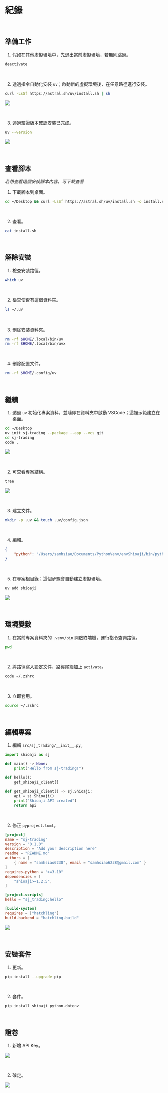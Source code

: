 # 紀錄

<br>

## 準備工作

1. 假如在其他虛擬環境中，先退出當前虛擬環境，若無則跳過。

```bash
deactivate
```

<br>

2. 透過指令自動化安裝 `uv`；啟動新的虛擬環境後，在任意路徑進行安裝。

```bash
curl -LsSf https://astral.sh/uv/install.sh | sh
```

![](images/img_04.png)

<br>

3. 透過驗證版本確認安裝已完成。

```bash
uv --version
```

![](images/img_05.png)

<br>

## 查看腳本

_若想查看這個安裝腳本內容，可下載查看_

1. 下載腳本到桌面。

```bash
cd ~/Desktop && curl -LsSf https://astral.sh/uv/install.sh -o install.sh
```

<br>

2. 查看。

```bash
cat install.sh
```

<br>

## 解除安裝

1. 檢查安裝路徑。

```bash
which uv
```

<br>

2. 檢查使否有這個資料夾。

```bash
ls ~/.uv
```

<br>

3. 刪除安裝資料夾。

```bash
rm -rf $HOME/.local/bin/uv
rm -rf $HOME/.local/bin/uvx
```

<br>

4. 刪除配置文件。

```bash
rm -rf $HOME/.config/uv
```

<br>

## 繼續

1. 透過 `uv` 初始化專案資料，並隨即在資料夾中啟動 VSCode；這裡示範建立在桌面。

```bash
cd ~/Desktop
uv init sj-trading --package --app --vcs git
cd sj-trading
code .
```

![](images/img_06.png)

<br>

2. 可查看專案結構。

```bash
tree
```

![](images/img_07.png)

<br>

3. 建立文件。

```bash
mkdir -p .uv && touch .uv/config.json
```

<br>

4. 編輯。

```json
{
    "python": "/Users/samhsiao/Documents/PythonVenv/envShioaji/bin/python"
}
```

<br>

5. 在專案根目錄；這個步驟會自動建立虛擬環境。

```bash
uv add shioaji
```

![](images/img_08.png)

<br>

## 環境變數

1. 在當前專案資料夾的 `.venv/bin` 開啟終端機，運行指令查詢路徑。

```bash
pwd
```

<br>

2. 將路徑寫入設定文件，路徑尾綴加上 `activate`。

```bash
code ~/.zshrc
```

<br>

3. 立即套用。

```bash
source ~/.zshrc
```

<br>

## 編輯專案

1. 編輯 `src/sj_trading/__init__.py`。

```python
import shioaji as sj

def main() -> None:
    print("Hello from sj-trading!")

def hello():
    get_shioaji_client()

def get_shioaji_client() -> sj.Shioaji:
    api = sj.Shioaji()
    print("Shioaji API created")
    return api
```

<br>

2. 修正 `pyproject.toml`。

```toml
[project]
name = "sj-trading"
version = "0.1.0"
description = "Add your description here"
readme = "README.md"
authors = [
    { name = "samhsiao6238", email = "samhsiao6238@gmail.com" }
]
requires-python = ">=3.10"
dependencies = [
    "shioaji>=1.2.5",
]

[project.scripts]
hello = "sj_trading:hello"

[build-system]
requires = ["hatchling"]
build-backend = "hatchling.build"
```

![](images/img_03.png)

<br>

## 安裝套件

1. 更新。

```bash
pip install --upgrade pip
```

<br>

2. 套件。

```bash
pip install shioaji python-dotenv
```

<br>

## 證卷

1. 新增 API Key。

![](images/img_01.png)

<br>

2. 確定。

![](images/img_02.png)

<br>
